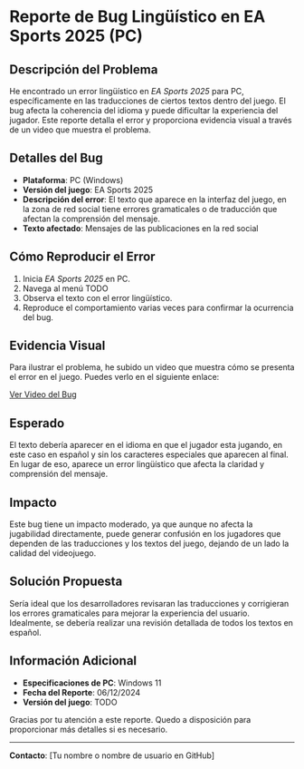 # Reporte de Bug Lingüístico en EA Sports 2025 (PC)

## Descripción del Problema

He encontrado un error lingüístico en *EA Sports 2025* para PC, específicamente en las traducciones de ciertos textos dentro del juego. El bug afecta la coherencia del idioma y puede dificultar la experiencia del jugador. Este reporte detalla el error y proporciona evidencia visual a través de un video que muestra el problema.

## Detalles del Bug

- **Plataforma**: PC (Windows)
- **Versión del juego**: EA Sports 2025
- **Descripción del error**: El texto que aparece en la interfaz del juego, en la zona de red social tiene errores gramaticales o de traducción que afectan la comprensión del mensaje.
- **Texto afectado**: Mensajes de las publicaciones en la red social

## Cómo Reproducir el Error

1. Inicia *EA Sports 2025* en PC.
2. Navega al menú TODO
3. Observa el texto con el error lingüístico.
4. Reproduce el comportamiento varias veces para confirmar la ocurrencia del bug.

## Evidencia Visual

Para ilustrar el problema, he subido un video que muestra cómo se presenta el error en el juego. Puedes verlo en el siguiente enlace:

[Ver Video del Bug](enlace-al-video)

## Esperado

El texto debería aparecer en el idioma en que el jugador esta jugando, en este caso en español y sin los caracteres especiales que aparecen al final. En lugar de eso, aparece un error lingüístico que afecta la claridad y comprensión del mensaje.

## Impacto

Este bug tiene un impacto moderado, ya que aunque no afecta la jugabilidad directamente, puede generar confusión en los jugadores que dependen de las traducciones y los textos del juego, dejando de un lado la calidad del videojuego.

## Solución Propuesta

Sería ideal que los desarrolladores revisaran las traducciones y corrigieran los errores gramaticales para mejorar la experiencia del usuario. Idealmente, se debería realizar una revisión detallada de todos los textos en español.

## Información Adicional

- **Especificaciones de PC**: Windows 11
- **Fecha del Reporte**: 06/12/2024
- **Versión del juego**: TODO

Gracias por tu atención a este reporte. Quedo a disposición para proporcionar más detalles si es necesario.

---

**Contacto**: [Tu nombre o nombre de usuario en GitHub]
